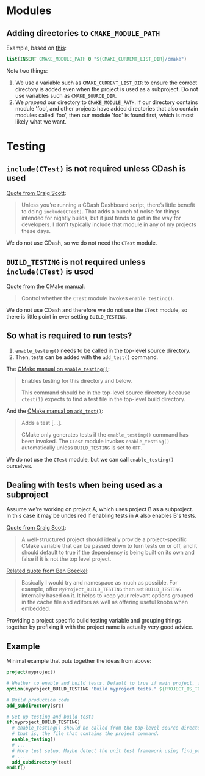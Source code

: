 <!--
SPDX-FileCopyrightText: 2025 Thomas Mathys
SPDX-License-Identifier: MIT
-->

# Modules
## Adding directories to `CMAKE_MODULE_PATH`
Example, based on [this](https://discourse.cmake.org/t/how-to-properly-import-cmake-files-modules/2816/2):

```cmake
list(INSERT CMAKE_MODULE_PATH 0 "${CMAKE_CURRENT_LIST_DIR}/cmake")
```

Note two things:

1. We use a variable such as `CMAKE_CURRENT_LIST_DIR` to ensure the correct
   directory is added even when the project is used as a subproject.
   Do not use variables such as `CMAKE_SOURCE_DIR`.
2. We *prepend* our directory to `CMAKE_MODULE_PATH`. If our directory
   contains module 'foo', and other projects have added directories that also
   contain modules called 'foo', then our module 'foo' is found first, which
   is most likely what we want.

# Testing
## `include(CTest)` is not required unless CDash is used
[Quote from Craig Scott](https://discourse.cmake.org/t/project-structure-for-unit-testing-and-coverage/9038/4):

> Unless you’re running a CDash Dashboard script, there’s little benefit to
> doing `include(CTest)`. That adds a bunch of noise for things intended for
> nightly builds, but it just tends to get in the way for developers.
> I don’t typically include that module in any of my projects these days.

We do not use CDash, so we do not need the `CTest` module.

## `BUILD_TESTING` is not required unless `include(CTest)` is used
[Quote from the CMake manual](https://cmake.org/cmake/help/latest/variable/BUILD_TESTING.html):

> Control whether the `CTest` module invokes `enable_testing()`.

We do not use CDash and therefore we do not use the `CTest` module, so there
is little point in ever setting `BUILD_TESTING`.

## So what is required to run tests?
1. `enable_testing()` needs to be called in the top-level source directory.
2. Then, tests can be added with the `add_test()` command.

The [CMake manual on `enable_testing()`](https://cmake.org/cmake/help/latest/command/enable_testing.html):

> Enables testing for this directory and below.
>
> This command should be in the top-level source directory because `ctest(1)`
> expects to find a test file in the top-level build directory.

And the [CMake manual on `add_test()`](https://cmake.org/cmake/help/latest/command/add_test.html):

> Adds a test [...].
>
> CMake only generates tests if the `enable_testing()` command has been invoked.
> The `CTest` module invokes `enable_testing()` automatically unless `BUILD_TESTING`
> is set to `OFF`.

We do not use the `CTest` module, but we can call `enable_testing()` ourselves.

## Dealing with tests when being used as a subproject

Assume we're working on project A, which uses project B as a subproject.
In this case it may be undesired if enabling tests in A also enables B's tests.

[Quote from Craig Scott](https://discourse.cmake.org/t/how-to-use-fetchcontent-correctly-for-building-external-dependencies/3686/2):

> A well-structured project should ideally provide a project-specific CMake
> variable that can be passed down to turn tests on or off, and it should
> default to true if the dependency is being built on its own and false if it
> is not the top level project.

[Related quote from Ben Boeckel](https://discourse.cmake.org/t/fetchcontent-vs-build-testing/4477/4):

> Basically I would try and namespace as much as possible. For example,
> offer `MyProject_BUILD_TESTING` then set `BUILD_TESTING` internally based on it.
> It helps to keep your relevant options grouped in the cache file and editors
> as well as offering useful knobs when embedded.

Providing a project specific build testing variable and grouping things together
by prefixing it with the project name is actually very good advice.

## Example

Minimal example that puts together the ideas from above:

```cmake
project(myproject)

# Whether to enable and build tests. Default to true if main project, false otherwise.
option(myproject_BUILD_TESTING "Build myproject tests." ${PROJECT_IS_TOP_LEVEL})

# Build production code
add_subdirectory(src)

# Set up testing and build tests
if(myproject_BUILD_TESTING)
  # enable_testing() should be called from the top-level source directory,
  # that is, the file that contains the project command.
  enable_testing()
  # ...
  # More test setup. Maybe detect the unit test framework using find_package.
  # ...
  add_subdirectory(test)
endif()
```
